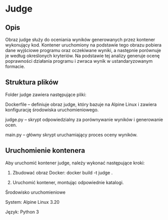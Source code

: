 # Judge
## Opis
Obraz judge służy do oceniania wyników generowanych przez kontener wykonujący kod. Kontener uruchomiony na podstawie tego obrazu pobiera dane wyjściowe programu oraz oczekiwane wyniki, a następnie porównuje je według określonych kryteriów. Na podstawie tej analizy generuje ocenę poprawności działania programu i zwraca wynik w ustandaryzowanym formacie.

## Struktura plików

Folder judge zawiera następujące pliki:

Dockerfile – definiuje obraz judge, który bazuje na Alpine Linux i zawiera konfigurację środowiska uruchomieniowego.

judge.py – skrypt odpowiedzialny za porównywanie wyników i generowanie ocen.

main.py – główny skrypt uruchamiający proces oceny wyników.

## Uruchomienie kontenera
Aby uruchomić kontener judge, należy wykonać następujące kroki:

1. Zbudować obraz Docker:
docker build -t judge .

2. Uruchomić kontener, montując odpowiednie katalogi.

Środowisko uruchomieniowe

System: Alpine Linux 3.20

Język: Python 3
